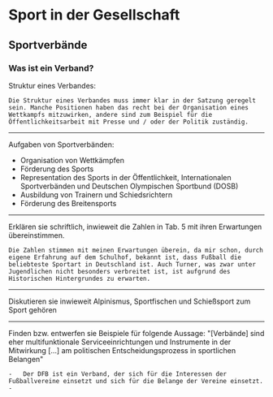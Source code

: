 # Sport in der Gesellschaft

## Sportverbände

### Was ist ein Verband?

Struktur eines Verbandes:

    Die Struktur eines Verbandes muss immer klar in der Satzung geregelt sein. Manche Positionen haben das recht bei der Organisation eines Wettkampfs mitzuwirken, andere sind zum Beispiel für die Öffentlichkeitsarbeit mit Presse und / oder der Politik zuständig.

---

Aufgaben von Sportverbänden:

-  Organisation von Wettkämpfen
- Förderung des Sports
- Representation des Sports in der Öffentlichkeit, Internationalen Sportverbänden und Deutschen Olympischen Sportbund (DOSB)
- Ausbildung von Trainern und Schiedsrichtern
- Förderung des Breitensports

---

Erklären sie schriftlich, inwieweit die Zahlen in Tab. 5 mit ihren Erwartungen übereinstimmen.

    Die Zahlen stimmen mit meinen Erwartungen überein, da mir schon, durch eigene Erfahrung auf dem Schulhof, bekannt ist, dass Fußball die beliebteste Sportart in Deutschland ist. Auch Turner, was zwar unter Jugendlichen nicht besonders verbreitet ist, ist aufgrund des Historischen Hintergrundes zu erwarten.

---

Diskutieren sie inwieweit Alpinismus, Sportfischen und Schießsport zum Sport gehören



---

Finden bzw. entwerfen sie Beispiele für folgende Aussage: "[Verbände] sind eher multifunktionale Serviceeinrichtungen und Instrumente in der Mitwirkung [...] am politischen Entscheidungsprozess in sportlichen Belangen"

    -   Der DFB ist ein Verband, der sich für die Interessen der Fußballvereine einsetzt und sich für die Belange der Vereine einsetzt.
    -   